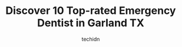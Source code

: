 ---
layout: ampstory
image: https://i0.wp.com/www.depkes.org/wp-content/uploads/2023/06/emergency-dentist-0-in-garland-tx-1685872741.jpeg?resize=640,853
author: techidn
featured: false
description: Discover the impressive array of Emergency Dentist options in Garland TX, where you can find 10 of the largest Emergency Dentist establishments in the area. From renowned classics to hidden 
title: Discover 10 Top-rated Emergency Dentist in Garland TX
cover:
   title: Discover 10 Top-rated Emergency Dentist in Garland TX
   subtitle: Rickpate
   background: https://www.depkes.org/wp-content/uploads/2023/06/emergency-dentist-0-in-garland-tx-1685872741.jpeg

pages: 
 - layout: thirds
   top: <h1>#1 ProSmiles - Garland</h1>
   bottom: "<p>This dental office treated me as a real person. They were so friendly and understanding. I have never been to an office that made me feel so comfortable and educated abou</p>"
   background: https://www.depkes.org/wp-content/uploads/2023/06/emergency-dentist-1-in-garland-tx-1685872742.png
   backgroundblur: true
 - layout: thirds
   top: <h1>#2 Brident Dental & Orthodontics</h1>
   bottom: "<p>Its my first time here. I have a good experience. Me and my family received a good care. Front desk personnel Jazmin and Andrea help me to understand in detail our den</p>"
   background: https://www.depkes.org/wp-content/uploads/2023/06/emergency-dentist-2-in-garland-tx-1685872744.jpeg
   cta:
      link: https://www.depkes.org/blog/discover-10-top-rated-emergency-dentist-in-garland-tx/
      text: Discover 10 Top-rated Emergency Dentist in Garland TX
 - layout: thirds
   top: <h1>#3 Smiley Dental & Orthodontics</h1>
   bottom: "<p>5402 Broadway Blvd, Garland, TX 75043, United States</p>"
   background: https://www.depkes.org/wp-content/uploads/2023/06/emergency-dentist-3-in-garland-tx-1685872745.jpeg
   cta:
      link: https://www.depkes.org/blog/discover-10-top-rated-emergency-dentist-in-garland-tx/
      text: Discover 10 Top-rated Emergency Dentist in Garland TX
 - layout: thirds
   top: <h1>#4 Parkway Dental Care & Orthodontics</h1>
   bottom: "<p>2380 Firewheel Pkwy STE 900, Garland, TX 75040, United States</p>"
   background: https://images.unsplash.com/photo-1489694553447-4c9339da310d?ixlib=rb-4.0.3&ixid=MnwxMjA3fDB8MHxwaG90by1wYWdlfHx8fGVufDB8fHx8&auto=format&fit=crop&w=640&h=853&q=80
   cta:
      link: https://www.depkes.org/blog/discover-10-top-rated-emergency-dentist-in-garland-tx/
      text: Discover 10 Top-rated Emergency Dentist in Garland TX
 - layout: thirds
   top: <h1>#5 Choice Dental Associates</h1>
   bottom: "<p>5435 N Garland Ave #125, Garland, TX 75040, United States</p>"
   background: https://images.unsplash.com/photo-1567360425618-1594206637d2?ixlib=rb-4.0.3&ixid=MnwxMjA3fDB8MHxwaG90by1wYWdlfHx8fGVufDB8fHx8&auto=format&fit=crop&w=640&h=853&q=80
   cta:
      link: https://www.depkes.org/blog/discover-10-top-rated-emergency-dentist-in-garland-tx/
      text: Discover 10 Top-rated Emergency Dentist in Garland TX
 - layout: thirds
   top: <h1>#6 Duck Creek Dental</h1>
   bottom: "<p>5024 N Jupiter Rd, Garland, TX 75044, United States</p>"
   background: https://images.unsplash.com/photo-1541356665065-22676f35dd40?ixlib=rb-4.0.3&ixid=MnwxMjA3fDB8MHxwaG90by1wYWdlfHx8fGVufDB8fHx8&auto=format&fit=crop&w=640&h=853&q=80
   cta:
      link: https://www.depkes.org/blog/discover-10-top-rated-emergency-dentist-in-garland-tx/
      text: Discover 10 Top-rated Emergency Dentist in Garland TX
 - layout: thirds
   top: <h1>#7 Town Center Dental</h1>
   bottom: "<p>4430 Lavon Dr #370, Garland, TX 75040, United States</p>"
   background: https://images.unsplash.com/photo-1615749413727-825b59a857b5?ixlib=rb-4.0.3&ixid=MnwxMjA3fDB8MHxwaG90by1wYWdlfHx8fGVufDB8fHx8&auto=format&fit=crop&w=640&h=853&q=80
   cta:
      link: https://www.depkes.org/blog/discover-10-top-rated-emergency-dentist-in-garland-tx/
      text: Discover 10 Top-rated Emergency Dentist in Garland TX
 - layout: thirds
   middle: Continue reading...
   background: https://images.unsplash.com/photo-1518640467707-6811f4a6ab73?ixlib=rb-4.0.3&ixid=MnwxMjA3fDB8MHxwaG90by1wYWdlfHx8fGVufDB8fHx8&auto=format&fit=crop&w=640&h=853&q=80
   cta:
      link: https://www.depkes.org/blog/discover-10-top-rated-emergency-dentist-in-garland-tx/
      text: Discover 10 Top-rated Emergency Dentist in Garland TX
      
---